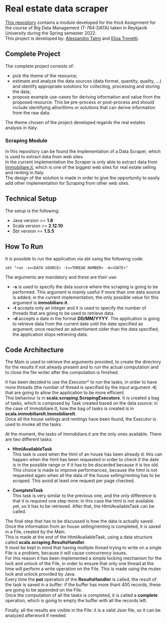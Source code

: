 # Real estate data scraper

[This repository](https://github.com/Tale152/real_estate_data_scraper) contains a module developed for the third Assignment for the course of Big Data Management (T-764-DATA) taken in Reykjavìk University during the Spring semester 2022.  
This project is developed by: [Alessandro Talmi](https://github.com/Tale152) and [Elisa Tronetti](https://github.com/ElisaTronetti).

## Complete Project

The complete project consists of:
- pick the theme of the resource;
- estimate and analyze the data sources (data format, quantity, quality, ...) and identify appropriate solutions for collecting, processing and storing the data;
- propose example use-cases for deriving information and value from the proposed resource. This be pre-process or post-process and should include identifying alhorithms or solutions that can derive information from the raw data.

The theme chosen of the project developed regards the real estates analysis in Italy.

### Scraping Module

In this repository can be found the implementation of a Data Scraper, which is used to extract data from web sites.  
In the current implementation the Scraper is only able to extract data from [Immobiliare.it](https://www.immobiliare.it/), which is one of the biggest web sites for real estate selling and renting in Italy.  
The design of the solution is made in order to give the opportunity to easily add other implementation for Scraping from other web sites.  

## Technical Setup

The setup is the following:
- Java version >= **1.8**
- Scala version >= **2.12.10**
- Sbt version >= **1.5.5**

## How To Run

It is possible to run the application via sbt using the following code:
```
sbt "run -s=<DATA SOURCE> -t=<THREAD NUMBER> -d=<DATE>"
```

The arguments are mandatory and these are their use:
- **-s** is used to specify the data source where the scraping is going to be performed. This argument is mainly useful if more than one data source is added; in the current implementation, the only possible value for this argument is __immobiliare.it__.
- **-t** accepts only an integer and it is used to specify the number of threads that are going to be used to retrieve data.
- **-d** accepts a date in the format __DD/MM/YYYY__. The application is going to retrieve data from the current date until the date specified as argument; once reached an advertisment older than the data specified, the application stops retrieving data.

## Code Architecture
The Main is used to retrieve the arguments provided, to create the directory for the results if not already present and to run the actual computation and to close the file writer after the computation is finished.  

It has been decided to use the *Executor** to run the tasks, in order to have more threads (the number of thread is specified by the input argument **-t**) that are going to allow the application to be more efficient.  
This behaviour is in **scala.scraping.ScrapingExecutors**. It is created a bag of tasks, which is composed by Task created based on the data source: in the case of Immobiliare.It, how the bag of tasks is created is in **scala.immobiliareIt.ImmobiliareIt**.  
Once all the house sellings and rentings have been found, the Executor is used to invoke all the tasks.  

At the moment, the tasks of Immobiliare.it are the only ones available. There are two different tasks:
- **HtmlAvailableTask**</br>
This task is used when the html of an house has been already d: this can happen when the html has been requested in order to check if the date is in the possible range or if it has to be discarded because it is too old.  
This choice is made to improve performances, because the html is not requested again when all the data of the house selling/renting has to be scraped. This avoid at least one request per page checked.

- **CompleteTask**</br>
This task is very similar to the previous one, and the only difference is that it is required one step more: in this case the html is not available yet, so it has to be retrieved. After that, the HtmlAvailableTask can be called.  

The final step that has to be discussed is how the data is actually saved.  
Once the information from an house selling/renting is completed, it is saved in a File, created by the Main.  
This is made at the end of the HtmlAvailableTask, using a data structure called **scala.scraping.ResultsHandler**.  
It must be kept in mind that having multiple thread trying to write on a single File is a problem, because it will cause concurrency issues.  
For this reason it has been implemented a simple locking mechanism for the lock and unlock of the File, in order to ensure that only one thread at the time will perform a write operation on the File. This is made using the mutex lock and unlock provided by Java.  
Every time the **put** operation of the **ResultsHandler** is called, the result of the task is saved in a buffer: if the buffer has more thant 400 records, these are going to be appended on the File.  
Once the computation of all the tasks is completed, it is called a **complete** operation, which is going to empty the buffer with all the records left.  

Finally, all the results are visible in the File: it is a valid Json file, so it can be analyzed afterword if needed.